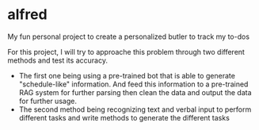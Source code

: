 # alfred
My fun personal project to create a personalized butler to track my to-dos

For this project, I will try to approache this problem through two different methods and test its accuracy. 
- The first one being using a pre-trained bot that is able to generate "schedule-like" information. And feed this information to a pre-trained RAG system for further parsing then clean the data and output the data for further usage.
- The second method being recognizing text and verbal input to perform different tasks and write methods to generate the different tasks

